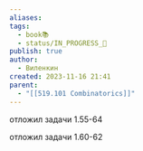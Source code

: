```yaml
---
aliases: 
tags:
  - book📚
  - status/IN_PROGRESS_🌿
publish: true
author:
  - Виленкин
created: 2023-11-16 21:41
parent:
  - "[[519.101 Combinatorics]]"
---
```


отложил задачи 1.55-64

отложил задачи 1.60-62
